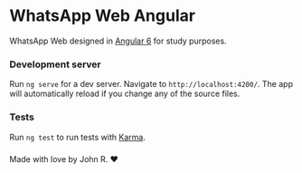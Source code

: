 # WhatsApp Web Angular

WhatsApp Web designed in [Angular 6](https://angular.io) for study purposes.

### Development server

Run `ng serve` for a dev server. Navigate to `http://localhost:4200/`. The app will automatically reload if you change any of the source files.

### Tests
Run `ng test` to run tests with [Karma](http://karma-runner.github.io/2.0/index.html).
###

Made with love by John R. &#9829;
